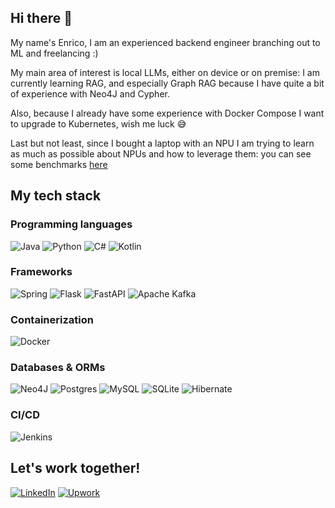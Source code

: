 ## Hi there 👋
My name's Enrico, I am an experienced backend engineer branching out to ML and freelancing :)

My main area of interest is local LLMs, either on device or on premise: I am currently learning RAG, and especially Graph RAG because I have quite a bit of experience with Neo4J and Cypher.

Also, because I already have some experience with Docker Compose I want to upgrade to Kubernetes, wish me luck 😅

Last but not least, since I bought a laptop with an NPU I am trying to learn as much as possible about NPUs and how to leverage them: you can see some benchmarks [here](https://medium.com/@Enrico_Rampazzo/what-i-learned-from-running-llama-3-locally-on-an-ultralight-laptop-without-a-gpu-3dd4236eb547)

## My tech stack

### Programming languages

![Java](https://img.shields.io/badge/java-%23ED8B00.svg?style=for-the-badge&logo=openjdk&logoColor=white) ![Python](https://img.shields.io/badge/python-3670A0?style=for-the-badge&logo=python&logoColor=ffdd54) ![C#](https://img.shields.io/badge/c%23-%23239120.svg?style=for-the-badge&logo=csharp&logoColor=white) ![Kotlin](https://img.shields.io/badge/kotlin-%237F52FF.svg?style=for-the-badge&logo=kotlin&logoColor=white)

### Frameworks

![Spring](https://img.shields.io/badge/spring-%236DB33F.svg?style=for-the-badge&logo=spring&logoColor=white) ![Flask](https://img.shields.io/badge/flask-%23000.svg?style=for-the-badge&logo=flask&logoColor=white) ![FastAPI](https://img.shields.io/badge/FastAPI-005571?style=for-the-badge&logo=fastapi) ![Apache Kafka](https://img.shields.io/badge/Apache%20Kafka-000?style=for-the-badge&logo=apachekafka)

### Containerization
![Docker](https://img.shields.io/badge/docker-%230db7ed.svg?style=for-the-badge&logo=docker&logoColor=white)

### Databases & ORMs
![Neo4J](https://img.shields.io/badge/Neo4j-008CC1?style=for-the-badge&logo=neo4j&logoColor=white) ![Postgres](https://img.shields.io/badge/postgres-%23316192.svg?style=for-the-badge&logo=postgresql&logoColor=white) ![MySQL](https://img.shields.io/badge/mysql-4479A1.svg?style=for-the-badge&logo=mysql&logoColor=white) ![SQLite](https://img.shields.io/badge/sqlite-%2307405e.svg?style=for-the-badge&logo=sqlite&logoColor=white) ![Hibernate](https://img.shields.io/badge/Hibernate-59666C?style=for-the-badge&logo=Hibernate&logoColor=white)


### CI/CD
![Jenkins](https://img.shields.io/badge/jenkins-%232C5263.svg?style=for-the-badge&logo=jenkins&logoColor=white)

## Let's work together!

[![LinkedIn](https://img.shields.io/badge/linkedin-%230077B5.svg?style=for-the-badge&logo=linkedin&logoColor=white)](https://www.linkedin.com/in/enricorampazzo/)
[![Upwork](https://img.shields.io/badge/UpWork-6FDA44?style=for-the-badge&logo=Upwork&logoColor=white)](https://www.upwork.com/freelancers/~01eefa14727e06908f)
<!--
**enricorampazzo/enricorampazzo** is a ✨ _special_ ✨ repository because its `README.md` (this file) appears on your GitHub profile.

Here are some ideas to get you started:

- 🔭 I’m currently working on ...
- 🌱 I’m currently learning ...
- 👯 I’m looking to collaborate on ...
- 🤔 I’m looking for help with ...
- 💬 Ask me about ...
- 📫 How to reach me: ...
- 😄 Pronouns: ...
- ⚡ Fun fact: ...
-->
